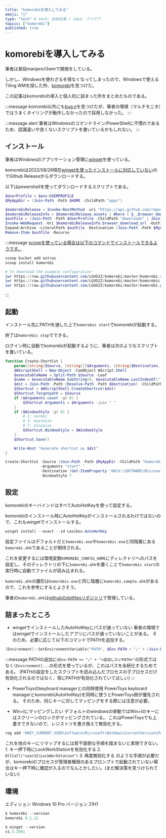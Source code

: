 ```yaml
---
title: "komorebiを導入してみる"
emoji: "🌿"
type: "tech" # tech: 技術記事 / idea: アイデア
topics: ["komorebi"]
published: true
---
```


# komorebiを導入してみる

筆者は普段manjaro/i3wmで開発をしている。

しかし、Windowsを使わざるを得なくなってしまったので、Windowsで使えるTiling WMを探した所、[komorebi](https://github.com/LGUG2Z/komorebi)を見つけた。

この記事はkomorebiの導入と個人的に詰まった所をまとめたものである。

:::message
komorebi以外にも[bug.n](https://github.com/fuhsjr00/bug.n)を見つけたが、筆者の環境（マルチモニタ）ではうまくタイリングが動作しなかったので採用しなかった。
:::

:::message alert
筆者はWindowsのコマンドライン/PowerShellに不慣れであるため、認識違いや良くないスクリプトを書いているかもしれない。
:::


## インストール

筆者はWindowsのアプリケーション管理に[winget](https://github.com/microsoft/winget-cli)を使っている。

komorebiは2022/08/26現在[wingetを使ったインストールに対応していない](https://github.com/LGUG2Z/komorebi/issues/152)のでGithub Releaseからダウンロードする。

以下はpowershellを使ってダウンロードするスクリプトである。

```powershell
$UserProfile = $env:USERPROFILE
$MyAppDir = (Join-Path -Path $HOME -ChildPath "apps")

$komorebiRelease = Invoke-RestMethod -uri "https://api.github.com/repos/LGUG2Z/komorebi/releases/latest"
$komorebiReleaseInfo = $komorebiRelease.assets | Where { $_.browser_download_url.EndsWith(".zip") } | Select -First 1
$outFile = (Join-Path -Path $UserProfile -ChildPath "downloads" | Join-Path -ChildPath $komorebiReleaseInfo.name)
Invoke-WebRequest -Uri $komorebiReleaseInfo.browser_download_url -OutFile $outFile
Expand-Archive -LiteralPath $outFile -Destination (Join-Path -Path $MyAppDir -ChildPath "komorebi")
Remove-Item $outFile -Recurse
```


:::message
[scoopを使っている場合は以下のコマンドでインストールできるようです。](https://github.com/LGUG2Z/komorebi#scoop)
```powershell
scoop bucket add extras
scoop install komorebi

# To download the example configuration
iwr https://raw.githubusercontent.com/LGUG2Z/komorebi/master/komorebi.sample.ahk -OutFile $Env:USERPROFILE\komorebi.ahk
iwr https://raw.githubusercontent.com/LGUG2Z/komorebi/master/komorebic.lib.ahk -OutFile $Env:USERPROFILE\komorebic.lib.ahk
iwr https://raw.githubusercontent.com/LGUG2Z/komorebi/master/komorebi.generated.ahk -OutFile $Env:USERPROFILE\komorebi.generated.ahk
```
:::

## 起動

インストール先にPATHを通した上で`komorebic start`でkomorebiが起動する。

終了は`komorebic stop`でできる。

ログイン時に自動でkomorebiが起動するように、筆者は次のようなスクリプトを書いている。

```powershell
function Create-ShortCut {
    param([string]$Source, [string[]]$Arguments, [string]$Destination, [int]$WindowStyle)
    $WScriptShell = New-Object -ComObject WScript.Shell
    $executableName = Split-Path $Source -Leaf
    $name = $executableName.SubString(0, $executableName.LastIndexOf("."))
    $dst = Join-Path -Path (Resolve-Path -Path $Destination) -ChildPath ($name + ".lnk")
    $Shortcut = $WScriptShell.CreateShortcut($dst)
    $Shortcut.Targetpath = $Source
    if ($Arguments.count -gt 0) {
        $Shortcut.Arguments = $Arguments -join " "
    }
    if ($WindowStyle -gt 0) {
        # 1: normal
        # 3: maximize
        # 7: minimize
        $Shortcut.WindowStyle = $WindowStyle
    }
    $Shortcut.Save()

    Write-Host "Generate shortcut as $dst"
}

Create-ShortCut -Source (Join-Path -Path $MyAppDir -ChildPath "komorebi" | Join-Path -ChildPath "komorebic.exe")`
                -Arguments "start" `
                -Destination (Get-ItemProperty 'HKCU:\SOFTWARE\Microsoft\Windows\CurrentVersion\Explorer\User Shell Folders').StartUp `
                -WindowStyle 7
```

## 設定

komorebiのキーバインドはすべてAutoHotKeyを使って設定する。

komorebiのインストール時にAutoHotKeyがインストールされるわけではないので、これもwingetでインストールする。

```powershell
winget install --exact --id Lexikos.AutoHotKey
```

設定ファイルはデフォルトだと`komorebi.exe`や`komorebic.exe`と同階層にある`komorebi.ahk`であることが期待される。

これを変更するには環境変数`KOMOREBI_CONFIG_HOME`にディレクトリへのパスを設定し、そのディレクトリの下に`komorebi.ahk`を置くことで`komorebic start`の実行時に自動でファイルが読み込まれる。

`komorebi.ahk`の雛形は`komorebic.exe`と同じ階層に`komorebi.sample.ahk`があるので、これを参考にするとよさそう。

筆者の`komorebi.ahk`は[githubのdotfilesリポジトリ](https://github.com/Omochice/dotfiles/blob/main/config/komorebi/komorebi.ahk)で管理している。



## 詰まったところ

- wingetでインストールしたAutoHotKeyにパスが通っていない
筆者の環境ではwingetでインストールしたアプリにパスが通っていないことがある。
そのため、必要に応じて以下のコマンドでPATHを追加する。
```powershell
[Environment]::SetEnvironmentVariable("PATH", $Env:PATH + ";" + (Join-Path -Path $Env:ProgramW6432 -ChildPath "AutoHotKey"), [EnvironmentVariableTarget]::Machine)
```

:::message
PATHの追加に`$Env:PATH += ";" + "<追加したいPATH>"`の形式ではなく`[Environment]...`の形式を使っているが、これはパスを永続化するためである。
(PATHの設定をしたスクリプトを読み込んだプロセスの子プロセスだけ有効化されるのではなく、常にPATHが有効化されていてほしい)
:::

- PowerToysのkeyboard managerとの同時使用
PowerToys keyboard managerとkomorebi(AutoHotKey)を同時に使うとPowerToys側が優先される。
そのため、同じキーに対してマッピングをする際には注意が必要。

- Win+lにマッピングしたい
デフォルトのwindowsの挙動ではWin+lのキーにはスクリーンのロックがマッピングされている。
これはPowerToysでも上書きできないので、レジストリを書き換えて無効化する。
```powershell
reg add "HKEY_CURRENT_USER\Software\Microsoft\Windows\CurrentVersion\Policies\system" /v "DisableLockWorkstation" /t REG_DWORD /d "1" /f
```

これを他のキーにリマップするには若干面倒な手順を踏まないと実現できない。
    1. キー押下時にLockWorkStationを有効化する
    2. `DllCall("user32\LockWorkStation")`
    3. 再度無効化する
のような手順が必要だが、komorebiのプロセスが管理者権限のあるプロンプトで起動されていない場合はキー押下時に確認が入るのでなんとかしたい。(まだ解決策を見つけられていない)

## 環境

エディション	Windows 10 Pro
バージョン	21H1

```powershell
$ komorebi --version
komorebi 0.1.12

$ winget --version
v1.3.2091
```



